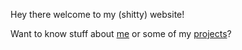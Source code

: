 Hey there welcome to my (shitty) website!

Want to know stuff about [me](about) or some of my [projects](projects)?

